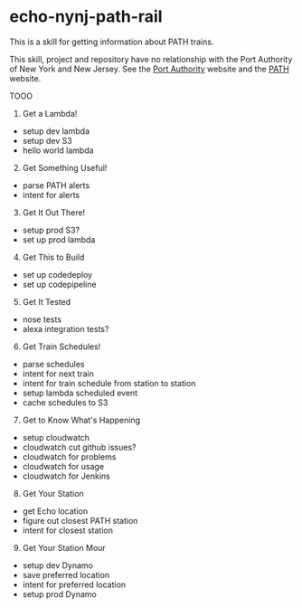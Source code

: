 
# echo-nynj-path-rail

This is a skill for getting information about PATH trains.

This skill, project and repository have no relationship with the Port Authority of New York and New Jersey. See the [Port Authority](http://www.panynj.gov) website and the [PATH](http://www.panynj.gov/path) website.

TOOO
1. Get a Lambda!
 - setup dev lambda
 - setup dev S3
 - hello world lambda
2. Get Something Useful!
 - parse PATH alerts
 - intent for alerts
3. Get It Out There!
 - setup prod S3?
 - set up prod lambda
4. Get This to Build
 - set up codedeploy
 - set up codepipeline
5. Get It Tested
 - nose tests
 - alexa integration tests?
6. Get Train Schedules!
 - parse schedules
 - intent for next train
 - intent for train schedule from station to station
 - setup lambda scheduled event
 - cache schedules to S3
7. Get to Know What's Happening
 - setup cloudwatch
 - cloudwatch cut github issues?
 - cloudwatch for problems
 - cloudwatch for usage
 - cloudwatch for Jenkins
8. Get Your Station
 - get Echo location
 - figure out closest PATH station
 - intent for closest station
9. Get Your Station Mour
 - setup dev Dynamo
 - save preferred location
 - intent for preferred location
 - setup prod Dynamo
 
